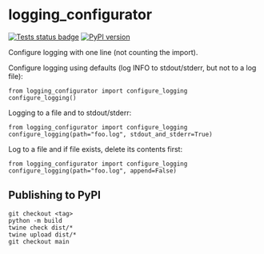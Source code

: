 # logging_configurator
[![Tests status badge](https://github.com/Dmitrii-I/logging_configurator/workflows/tests/badge.svg?branch=master)](https://github.com/Dmitrii-I/logging_configurator/actions?query=workflow%3Atests)
[![PyPI version](https://badge.fury.io/py/logging-configurator.svg)](https://badge.fury.io/py/logging-configurator)

Configure logging with one line (not counting the import).


Configure logging using defaults (log INFO to stdout/stderr, but not to a log file):
```
from logging_configurator import configure_logging
configure_logging()
```

Logging to a file and to stdout/stderr:
```
from logging_configurator import configure_logging
configure_logging(path="foo.log", stdout_and_stderr=True)
```

Log to a file and if file exists, delete its contents first:
```
from logging_configurator import configure_logging
configure_logging(path="foo.log", append=False)
```

## Publishing to PyPI

```
git checkout <tag>
python -m build
twine check dist/*
twine upload dist/*
git checkout main
```